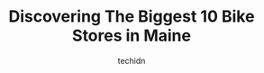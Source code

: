 ---
layout: ampstory
image: https://i0.wp.com/paketmu.com/wp-content/uploads/2023/06/busytown-bikes-0-in-maine-1686371898.jpeg?resize=640,853
author: techidn
featured: false
description: Explore the diverse Bike Store scene in Maine, home to an incredible selection of 10 establishments catering to every taste. Whether youre in search of iconic favorites or undiscovered trea
title: Discovering The Biggest 10 Bike Stores in Maine
cover:
   title: Discovering The Biggest 10 Bike Stores in Maine
   subtitle: RICKPATE
   background: https://paketmu.com/wp-content/uploads/2023/06/busytown-bikes-0-in-maine-1686371898.jpeg

pages: 
 - layout: thirds
   top: <h1>#1 Allspeed Cyclery & Snow</h1>
   bottom: "<p>Recently purchased a used bike, and as one does I went a little crazy ordering loads of new parts. Brakes, full wheel build, dropper lever, saddle, peddles, the list goes</p>"
   background: https://paketmu.com/wp-content/uploads/2023/06/busytown-bikes-1-in-maine-1686371899.jpeg
   backgroundblur: true
 - layout: thirds
   top: <h1>#2 Gorham Bike & Ski</h1>
   bottom: "<p>Sales staff took my ability seriously and helped me figure out the right tools for my interests. They were recommended to me by a close friend whos gotten all his ski </p>"
   background: https://paketmu.com/wp-content/uploads/2023/06/busytown-bikes-2-in-maine-1686371900.jpeg
   cta:
      link: https://paketmu.com/discovering-the-biggest-10-bike-stores-in-maine/
      text: Discovering The Biggest 10 Bike Stores in Maine
 - layout: thirds
   top: <h1>#3 CycleMania</h1>
   bottom: "<p>Finally chose a shop I can trust. They are experts in everything to do with cycling. Great information. Excellent inventory. Perfect tune ups on both of my bikes. Quick t</p>"
   background: https://paketmu.com/wp-content/uploads/2023/06/busytown-bikes-3-in-maine-1686371901.jpeg
   cta:
      link: https://paketmu.com/discovering-the-biggest-10-bike-stores-in-maine/
      text: Discovering The Biggest 10 Bike Stores in Maine
 - layout: thirds
   top: <h1>#4 Gorham Bike & Ski</h1>
   bottom: "<p>575 Main St, Saco, ME 04072, United States</p>"
   background: https://images.unsplash.com/photo-1547366785-564103df7e13?ixlib=rb-4.0.3&ixid=MnwxMjA3fDB8MHxwaG90by1wYWdlfHx8fGVufDB8fHx8&auto=format&fit=crop&w=640&h=853&q=80
   cta:
      link: https://paketmu.com/discovering-the-biggest-10-bike-stores-in-maine/
      text: Discovering The Biggest 10 Bike Stores in Maine
 - layout: thirds
   top: <h1>#5 Gorham Bike & Ski</h1>
   bottom: "<p>88 Union St, Brunswick, ME 04011, United States</p>"
   background: https://images.unsplash.com/photo-1580610447943-1bfbef5efe07?ixlib=rb-4.0.3&ixid=MnwxMjA3fDB8MHxwaG90by1wYWdlfHx8fGVufDB8fHx8&auto=format&fit=crop&w=640&h=853&q=80
   cta:
      link: https://paketmu.com/discovering-the-biggest-10-bike-stores-in-maine/
      text: Discovering The Biggest 10 Bike Stores in Maine
 - layout: thirds
   top: <h1>#6 Rose Bicycle</h1>
   bottom: "<p>9 Pine St, Orono, ME 04473, United States</p>"
   background: https://images.unsplash.com/photo-1615749413727-825b59a857b5?ixlib=rb-4.0.3&ixid=MnwxMjA3fDB8MHxwaG90by1wYWdlfHx8fGVufDB8fHx8&auto=format&fit=crop&w=640&h=853&q=80
   cta:
      link: https://paketmu.com/discovering-the-biggest-10-bike-stores-in-maine/
      text: Discovering The Biggest 10 Bike Stores in Maine
 - layout: thirds
   top: <h1>#7 Ernies Cycle Shop</h1>
   bottom: "<p>105 Conant St, Westbrook, ME 04092, United States</p>"
   background: https://images.unsplash.com/photo-1510906594845-bc082582c8cc?ixlib=rb-4.0.3&ixid=MnwxMjA3fDB8MHxwaG90by1wYWdlfHx8fGVufDB8fHx8&auto=format&fit=crop&w=640&h=853&q=80
   cta:
      link: https://paketmu.com/discovering-the-biggest-10-bike-stores-in-maine/
      text: Discovering The Biggest 10 Bike Stores in Maine
 - layout: thirds
   middle: Continue reading...
   background: https://images.unsplash.com/photo-1591393223703-56fe1347ac62?ixlib=rb-4.0.3&ixid=MnwxMjA3fDB8MHxwaG90by1wYWdlfHx8fGVufDB8fHx8&auto=format&fit=crop&w=640&h=853&q=80
   cta:
      link: https://paketmu.com/discovering-the-biggest-10-bike-stores-in-maine/
      text: Discovering The Biggest 10 Bike Stores in Maine
      
---